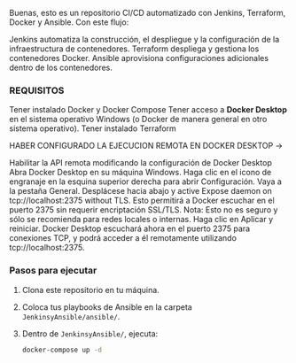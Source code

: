 Buenas, esto es un repositorio CI/CD automatizado con Jenkins, Terraform, Docker y Ansible.
Con este flujo:

Jenkins automatiza la construcción, el despliegue y la configuración de la infraestructura de contenedores.
Terraform despliega y gestiona los contenedores Docker.
Ansible aprovisiona configuraciones adicionales dentro de los contenedores.

### REQUISITOS
Tener instalado Docker y Docker Compose
Tener acceso a **Docker Desktop** en el sistema operativo Windows (o Docker de manera general en otro sistema operativo).
Tener instalado Terraform

HABER CONFIGURADO LA EJECUCION REMOTA EN DOCKER DESKTOP ->

Habilitar la API remota modificando la configuración de Docker Desktop
Abra Docker Desktop en su máquina Windows.
Haga clic en el icono de engranaje en la esquina superior derecha para abrir Configuración.
Vaya a la pestaña General.
Desplácese hacia abajo y active Expose daemon on tcp://localhost:2375 without TLS. Esto permitirá a Docker escuchar en el puerto 2375 sin requerir encriptación SSL/TLS. Nota: Esto no es seguro y sólo se recomienda para redes locales o internas.
Haga clic en Aplicar y reiniciar.
Docker Desktop escuchará ahora en el puerto 2375 para conexiones TCP, y podrá acceder a él remotamente utilizando tcp://localhost:2375.

### Pasos para ejecutar

1. Clona este repositorio en tu máquina.
2. Coloca tus playbooks de Ansible en la carpeta `JenkinsyAnsible/ansible/`.
3. Dentro de `JenkinsyAnsible/`, ejecuta:

   ```bash
   docker-compose up -d